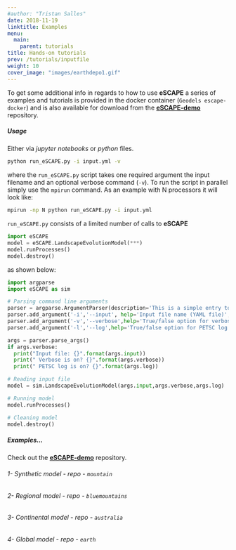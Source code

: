 ```yaml
---
#author: "Tristan Salles"
date: 2018-11-19
linktitle: Examples
menu:
  main:
    parent: tutorials
title: Hands-on tutorials
prev: /tutorials/inputfile
weight: 10
cover_image: "images/earthdepo1.gif"
---
```


To get some additional info in regards to how to use **eSCAPE** a series of examples and tutorials is provided in the docker container (`Geodels escape-docker`) and is also available for  download from the [**eSCAPE-demo**](https://github.com/Geodels/eSCAPE-demo) repository.

##### Usage

Either via _jupyter notebooks_ or _python_ files.

```bash
python run_eSCAPE.py -i input.yml -v
```

where the `run_eSCAPE.py` script takes one required argument the input filename and an optional verbose command (`-v`).  To run the script in parallel simply use the `mpirun` command. As an example with N processors it will look like:

```bash
mpirun -np N python run_eSCAPE.py -i input.yml
```

`run_eSCAPE.py` consists of a limited number of calls to **eSCAPE**

```python
import eSCAPE
model = eSCAPE.LandscapeEvolutionModel(***)
model.runProcesses()
model.destroy()
```

as shown below:

```python
import argparse
import eSCAPE as sim

# Parsing command line arguments
parser = argparse.ArgumentParser(description='This is a simple entry to run eSCAPE model.',add_help=True)
parser.add_argument('-i','--input', help='Input file name (YAML file)',required=True)
parser.add_argument('-v','--verbose',help='True/false option for verbose', required=False,action="store_true",default=False)
parser.add_argument('-l','--log',help='True/false option for PETSC log', required=False,action="store_true",default=False)

args = parser.parse_args()
if args.verbose:
  print("Input file: {}".format(args.input))
  print(" Verbose is on? {}".format(args.verbose))
  print(" PETSC log is on? {}".format(args.log))

# Reading input file
model = sim.LandscapeEvolutionModel(args.input,args.verbose,args.log)

# Running model
model.runProcesses()

# Cleaning model
model.destroy()
```

##### Examples...

Check out the [**eSCAPE-demo**](https://github.com/Geodels/eSCAPE-demo) repository.

###### 1- Synthetic model - repo - `mountain`

###### 2- Regional model - repo - `bluemountains`


###### 3- Continental model - repo - `australia`

###### 4- Global model - repo - `earth`
